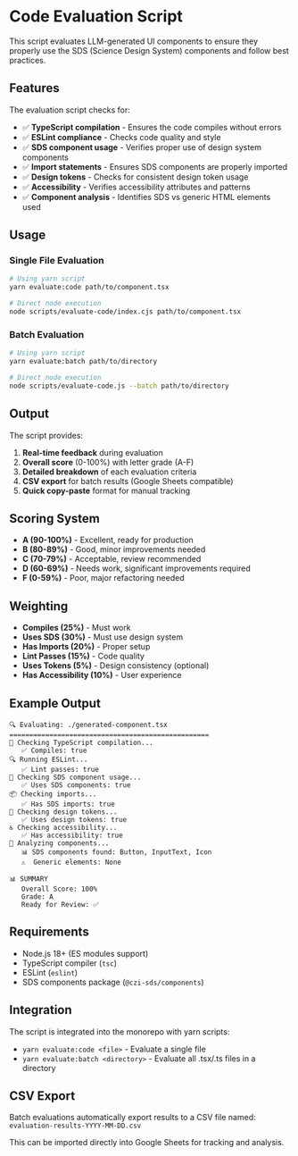 # Code Evaluation Script

This script evaluates LLM-generated UI components to ensure they properly use the SDS (Science Design System) components and follow best practices.

## Features

The evaluation script checks for:

- ✅ **TypeScript compilation** - Ensures the code compiles without errors
- ✅ **ESLint compliance** - Checks code quality and style
- ✅ **SDS component usage** - Verifies proper use of design system components
- ✅ **Import statements** - Ensures SDS components are properly imported
- ✅ **Design tokens** - Checks for consistent design token usage
- ✅ **Accessibility** - Verifies accessibility attributes and patterns
- ✅ **Component analysis** - Identifies SDS vs generic HTML elements used

## Usage

### Single File Evaluation

```bash
# Using yarn script
yarn evaluate:code path/to/component.tsx

# Direct node execution
node scripts/evaluate-code/index.cjs path/to/component.tsx
```

### Batch Evaluation

```bash
# Using yarn script
yarn evaluate:batch path/to/directory

# Direct node execution
node scripts/evaluate-code.js --batch path/to/directory
```

## Output

The script provides:

1. **Real-time feedback** during evaluation
2. **Overall score** (0-100%) with letter grade (A-F)
3. **Detailed breakdown** of each evaluation criteria
4. **CSV export** for batch results (Google Sheets compatible)
5. **Quick copy-paste** format for manual tracking

## Scoring System

- **A (90-100%)** - Excellent, ready for production
- **B (80-89%)** - Good, minor improvements needed
- **C (70-79%)** - Acceptable, review recommended
- **D (60-69%)** - Needs work, significant improvements required
- **F (0-59%)** - Poor, major refactoring needed

## Weighting

- **Compiles (25%)** - Must work
- **Uses SDS (30%)** - Must use design system
- **Has Imports (20%)** - Proper setup
- **Lint Passes (15%)** - Code quality
- **Uses Tokens (5%)** - Design consistency (optional)
- **Has Accessibility (10%)** - User experience

## Example Output

```
🔍 Evaluating: ./generated-component.tsx
==================================================
📝 Checking TypeScript compilation...
   ✅ Compiles: true
🔍 Running ESLint...
   ✅ Lint passes: true
🎨 Checking SDS component usage...
   ✅ Uses SDS components: true
📦 Checking imports...
   ✅ Has SDS imports: true
🎯 Checking design tokens...
   ✅ Uses design tokens: true
♿ Checking accessibility...
   ✅ Has accessibility: true
🔬 Analyzing components...
   📊 SDS components found: Button, InputText, Icon
   ⚠️  Generic elements: None

📊 SUMMARY
   Overall Score: 100%
   Grade: A
   Ready for Review: ✅
```

## Requirements

- Node.js 18+ (ES modules support)
- TypeScript compiler (`tsc`)
- ESLint (`eslint`)
- SDS components package (`@czi-sds/components`)

## Integration

The script is integrated into the monorepo with yarn scripts:

- `yarn evaluate:code <file>` - Evaluate a single file
- `yarn evaluate:batch <directory>` - Evaluate all .tsx/.ts files in a directory

## CSV Export

Batch evaluations automatically export results to a CSV file named:
`evaluation-results-YYYY-MM-DD.csv`

This can be imported directly into Google Sheets for tracking and analysis.
